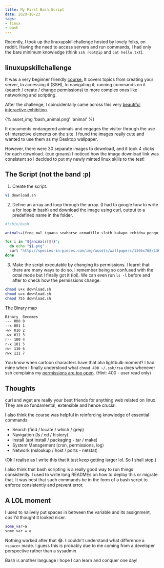```yaml
---
title: My First Bash Script
date: 2020-10-23
tags:
- linux
- bash
---
```


Recently, I took up the linuxupskillchallenge hosted by lovely folks, on reddit.<!-- excerpt --> Having the need to access servers and run commands, I had only the bare minimum knowledge (think `ssh root@ip` and `cat hello.txt`). 

## linuxupskillchallenge
It was a very beginner friendly [course.](https://www.reddit.com/r/linuxupskillchallenge/) It covers topics from creating your server, to accessing it (SSH), to navigating it, running commands on it (search / create / change permissions) to more complex ones like networking and scripting.

After the challenge, I coincidentally came across this very [beautiful interactive exhibition](http://species-in-pieces.com). 

{% asset_img 'bash_animal.png' 'animal' %}

It documents endangered animals and engages the visitor through the use of interactive elements on the site. I found the images really cute and wanted to use them as my Desktop wallpaper.

However, there were 30 separate images to download, and it took 4 clicks for each download. (cue groans) I noticed how the image download link was consistent so I decided to put my newly minted linux skills to the test!

## The Script (not the band :p)
1. Create the script.
```bash
vi download.sh
```

2. Define an array and loop through the array. (I had to google how to write a for loop in bash) and download the image using curl, output to a predefined name in the folder.

```bash
#!/bin/bash

animals=(frog owl iguana seahorse armadillo sloth kakapo echidna penguin damselfly bear parrotfish camel butterfly ostrich panda tapir sifaka lynx rhino peccary okapi loris hirola drill)

for i in "${animals[@]}";
  do echo "$i.png"
  curl "http://species-in-pieces.com/img/assets/wallpapers/1366x768/1366x768_$i.png" -o "$i.png"
done
```

3. Make the script executable by changing its permissions. I learnt that there are many ways to do so. I remember being so confused with the octal mode but I finally got it (lol). We can even run `ls -l` before and after to check how the permissions change.
```bash
chmod u+x download.sh
chmod u=x download.sh
chmod 755 download.sh
```

The Binary map
```bash
Binary	Becomes
--- 000	0
--x 001	1
-w- 010	2
-wx 011	3
r-- 100	4
r-x 101	5
rw- 110	6
rwx 111	7
```
You know when cartoon characters have that aha lightbulb moment? I had mine when I finally understood what `chmod 400 ~/.ssh/rsa` does whenever ssh complains my [permissions are too open](https://stackoverflow.com/questions/9270734/ssh-permissions-are-too-open-error). (Hint: 400 - user read only)

## Thoughts
curl and wget are really your best friends for anything web related on linux. They are so fundamental, extensible and hence crucial.

I also think the course was helpful in reinforcing knowledge of essential commands
- Search (find / locate / which / grep)
- Navigation (ls / cd / history)
- Install (apt install / packaging - tar / make)
- System Management (cron, permissions, log)
- Network (nslookup / host / ports - netstat)

(Ok I realise as I write this that it just keep getting larger lol. So I shall stop.)

I also think that bash scripting is a really good way to run things consistently. I used to write long READMEs on how to deploy this or migrate that. It was best that such commands be in the form of a bash script to enforce consistently and prevent error.


## A LOL moment
I used to naiively put spaces in between the variable and its assignment, cos I'd thought it looked nicer.

```bash
some_var=a
some_var = a
```

Nothing worked after that 😂. I couldn't understand what difference a `<space>` made. I guess this is probably due to me coming from a developer perspective rather than a sysadmin. 

Bash is another language I hope I can learn and conquer one day!
